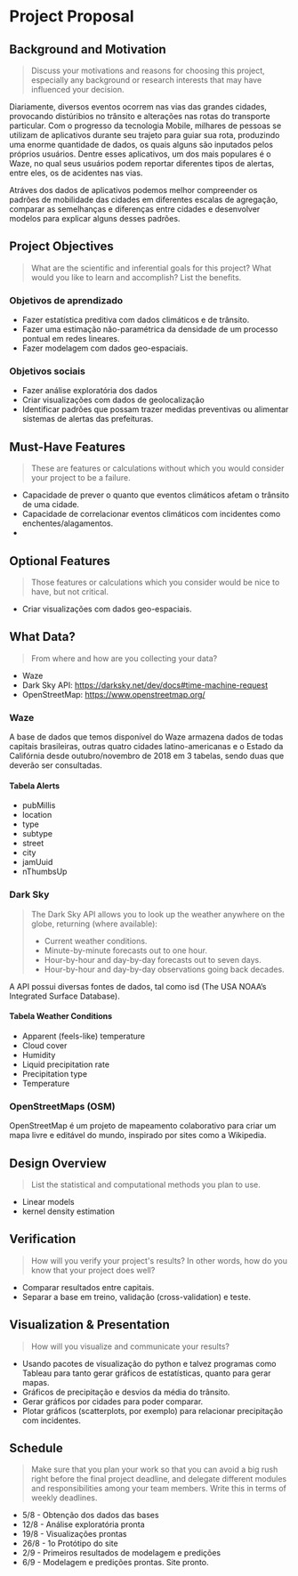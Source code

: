 # Project Proposal

## Background and Motivation

>Discuss your motivations and reasons for choosing this project, especially any background or research interests that may have influenced your decision.

Diariamente, diversos eventos ocorrem nas vias das grandes cidades, provocando distúribios no trânsito e alterações nas rotas do transporte particular. Com o progresso da tecnologia Mobile, milhares de pessoas se utilizam de aplicativos durante seu trajeto para guiar sua rota, produzindo uma enorme quantidade de dados, os quais alguns são inputados pelos próprios usuários. Dentre esses aplicativos, um dos mais populares é o Waze, no qual seus usuários podem reportar diferentes tipos de alertas, entre eles, os de acidentes nas vias. 

Atráves dos dados de aplicativos podemos melhor compreender os padrões de mobilidade das cidades em diferentes escalas de agregação, comparar as semelhanças e diferenças entre cidades e desenvolver modelos para explicar alguns desses padrões.

## Project Objectives 
>What are the scientific and inferential goals for this project? What would you like to learn and accomplish? List the benefits.

### Objetivos de aprendizado
* Fazer estatística preditiva com dados climáticos e de trânsito.
* Fazer uma estimação não-paramétrica da densidade de um processo pontual em redes lineares.
* Fazer modelagem com dados geo-espaciais.

### Objetivos sociais
* Fazer análise exploratória dos dados
* Criar visualizações com dados de geolocalização
* Identificar padrões que possam trazer medidas preventivas ou alimentar sistemas de alertas das prefeituras.

## Must-Have Features
>These are features or calculations without which you would consider your project to be a failure.
* Capacidade de prever o quanto que eventos climáticos afetam o trânsito de uma cidade.
* Capacidade de correlacionar eventos climáticos com incidentes como enchentes/alagamentos.
* 

## Optional Features
>Those features or calculations which you consider would be nice to have, but not critical.
* Criar visualizações com dados geo-espaciais.

## What Data?
>From where and how are you collecting your data?
* Waze
* Dark Sky API: https://darksky.net/dev/docs#time-machine-request 
* OpenStreetMap: https://www.openstreetmap.org/

### Waze
A base de dados que temos disponível do Waze  armazena dados de todas capitais brasileiras, outras quatro cidades latino-americanas e o Estado da Califórnia desde outubro/novembro de 2018 em 3 tabelas, sendo duas que deverão ser consultadas.

#### Tabela Alerts
* pubMillis
* location
* type
* subtype
* street
* city
* jamUuid
* nThumbsUp

### Dark Sky
>The Dark Sky API allows you to look up the weather anywhere on the globe, returning (where available):
>* Current weather conditions.
>* Minute-by-minute forecasts out to one hour.
>* Hour-by-hour and day-by-day forecasts out to seven days.
>* Hour-by-hour and day-by-day observations going back decades.

A API possui diversas fontes de dados, tal como isd	(The USA NOAA’s Integrated Surface Database).

#### Tabela Weather Conditions
* Apparent (feels-like) temperature
* Cloud cover
* Humidity
* Liquid precipitation rate
* Precipitation type
* Temperature

### OpenStreetMaps (OSM)
OpenStreetMap é um projeto de mapeamento colaborativo para criar um mapa livre e editável do mundo, inspirado por sites como a Wikipedia.
 
## Design Overview
>List the statistical and computational methods you plan to use.
* Linear models
* kernel density estimation
  
## Verification
>How will you verify your project's results? In other words, how do you know that your project does well?
* Comparar resultados entre capitais.
* Separar a base em treino, validação (cross-validation) e teste.

## Visualization & Presentation
>How will you visualize and communicate your results?
* Usando pacotes de visualização do python e talvez programas como Tableau para tanto gerar gráficos de estatísticas, quanto para gerar mapas.
* Gráficos de precipitação e desvios da média do trânsito.
* Gerar gráficos por cidades para poder comparar.
* Plotar gráficos (scatterplots, por exemplo) para relacionar precipitação com incidentes.
  
## Schedule
>Make sure that you plan your work so that you can avoid a big rush right before the final project deadline, and delegate different modules and responsibilities among your team members. Write this in terms of weekly deadlines.
* 5/8 - Obtenção dos dados das bases
* 12/8 - Análise exploratória pronta
* 19/8 - Visualizações prontas
* 26/8 - 1o Protótipo do site
* 2/9 - Primeiros resultados de modelagem e predições
* 6/9 - Modelagem e predições prontas. Site pronto.